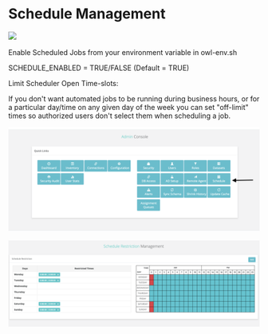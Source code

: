 # Schedule Management

![](../../.gitbook/assets/job\_schedule.gif)

Enable Scheduled Jobs from your environment variable in owl-env.sh

SCHEDULE\_ENABLED = TRUE/FALSE (Default = TRUE)

Limit Scheduler Open Time-slots:

If you don't want automated jobs to be running during business hours, or for a particular day/time on any given day of the week you can set "off-limit" times so authorized users don't select them when scheduling a job.

![](<../../.gitbook/assets/image (43).png>)

![](<../../.gitbook/assets/image (55).png>)
